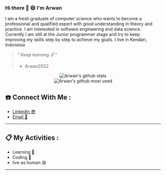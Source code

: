 ### Hi there 👋 :smile: I'm Arwan
<p>
  I am a fresh graduate of computer science who wants to become a professional and qualified expert with good understanding in theory and practice. I am interested in software engineering and data science. Currently I am still at the Junior programmer stage and try to keep improving my skills step by step to achieve my goals. I live in Kendari, Indonesia
</p>

> <i>" Keep learning ✌ "</i>
> - Arwan2022

<div align="center">
   <img src="https://github-readme-stats.vercel.app/api?username=are-one&show_icons=true&theme=radical" alt="Arwan's github stats"/>
</div>

<div align="center">
   <img src="https://github-readme-stats.vercel.app/api/top-langs/?username=are-one&show_icons=true&theme=radical" alt="Arwan's github most used"/>
</div>

## ☎️ Connect With Me :

- <a href="https://www.linkedin.com/in/arwan-prianto-mangidi/" target="_blank">LinkedIn 😎</a>
- <a href="mailto:arwanpriantomangidi@gmail.com">Email 📣</a>

<hr/>

## 📋 My Activities :

- Learning 🙌
- Coding 💪
- live as human 😄

<hr/>
